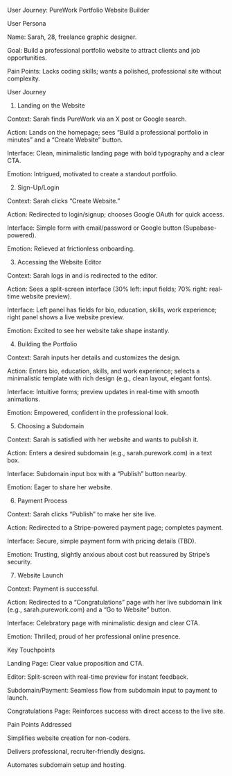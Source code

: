 User Journey: PureWork Portfolio Website Builder

User Persona





Name: Sarah, 28, freelance graphic designer.



Goal: Build a professional portfolio website to attract clients and job opportunities.



Pain Points: Lacks coding skills; wants a polished, professional site without complexity.

User Journey

1. Landing on the Website





Context: Sarah finds PureWork via an X post or Google search.



Action: Lands on the homepage; sees “Build a professional portfolio in minutes” and a “Create Website” button.



Interface: Clean, minimalistic landing page with bold typography and a clear CTA.



Emotion: Intrigued, motivated to create a standout portfolio.

2. Sign-Up/Login





Context: Sarah clicks “Create Website.”



Action: Redirected to login/signup; chooses Google OAuth for quick access.



Interface: Simple form with email/password or Google button (Supabase-powered).



Emotion: Relieved at frictionless onboarding.

3. Accessing the Website Editor





Context: Sarah logs in and is redirected to the editor.



Action: Sees a split-screen interface (30% left: input fields; 70% right: real-time website preview).



Interface: Left panel has fields for bio, education, skills, work experience; right panel shows a live website preview.



Emotion: Excited to see her website take shape instantly.

4. Building the Portfolio





Context: Sarah inputs her details and customizes the design.



Action: Enters bio, education, skills, and work experience; selects a minimalistic template with rich design (e.g., clean layout, elegant fonts).



Interface: Intuitive forms; preview updates in real-time with smooth animations.



Emotion: Empowered, confident in the professional look.

5. Choosing a Subdomain





Context: Sarah is satisfied with her website and wants to publish it.



Action: Enters a desired subdomain (e.g., sarah.purework.com) in a text box.



Interface: Subdomain input box with a “Publish” button nearby.



Emotion: Eager to share her website.

6. Payment Process





Context: Sarah clicks “Publish” to make her site live.



Action: Redirected to a Stripe-powered payment page; completes payment.



Interface: Secure, simple payment form with pricing details (TBD).



Emotion: Trusting, slightly anxious about cost but reassured by Stripe’s security.

7. Website Launch





Context: Payment is successful.



Action: Redirected to a “Congratulations” page with her live subdomain link (e.g., sarah.purework.com) and a “Go to Website” button.



Interface: Celebratory page with minimalistic design and clear CTA.



Emotion: Thrilled, proud of her professional online presence.

Key Touchpoints





Landing Page: Clear value proposition and CTA.



Editor: Split-screen with real-time preview for instant feedback.



Subdomain/Payment: Seamless flow from subdomain input to payment to launch.



Congratulations Page: Reinforces success with direct access to the live site.

Pain Points Addressed





Simplifies website creation for non-coders.



Delivers professional, recruiter-friendly designs.



Automates subdomain setup and hosting.